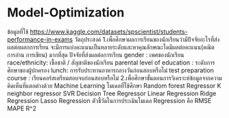 # Model-Optimization
ข้อมูลที่ใช้ https://www.kaggle.com/datasets/spscientist/students-performance-in-exams
วัตถุประสงค์ 
1.เพื่อศึกษาผลการเรียนของนักเรียนว่ามีปัจจัยอะไรที่ส่งผลต่อผลกการเรียน จะมีการแบ่งคะแนนเป็นหลายระดับและหาคุณลักษณะใดมีผลต่อคะแนน(คณิต การอ่าน การเขียน) มากที่สุด 
ปัจจัยที่ส่งผลต่อการเรียน
gender : เพศของนักเรียน 
race/ethnicity: เชื้อชาติ / สัญชาติของนักเรียน 
parental level of education : ระดับการศึกษาของผู้ปกครอง 
lunch: การรับประทานอาหารกลางวันก่อนสอบหรือไม่ 
test preparation course : เรียนคอร์สเตรียมสอบจบก่อนสอบหรือไม่
2.เพื่อศึกษาขั้นตอนการวิเคราะห์ข้อมูลจากความคิดเห็นที่แตกต่างด้วย Machine Learning
โมเดลที่ใช้ศึกษา
Random forest Regressor
K neighbor regressor
SVR
Decision Tree Regressor
Linear Regression
Ridge Regression
Lasso Regression
ตัวชี้วัดในการประเมินโมเดล Regression คือ RMSE MAPE R^2

